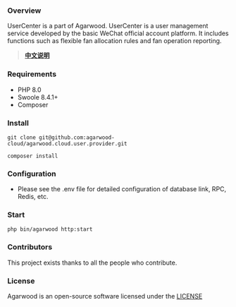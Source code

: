 ### Overview

UserCenter is a part of Agarwood. UserCenter is a user management service developed by the basic WeChat official account platform. It includes functions such as flexible fan allocation rules and fan operation reporting.
> **[中文说明](README.zh-CN.md)**

### Requirements

- PHP 8.0
- Swoole 8.4.1+
- Composer

### Install

```shell
git clone git@github.com:agarwood-cloud/agarwood.cloud.user.provider.git

composer install
```

### Configuration

- Please see the .env file for detailed configuration of database link, RPC, Redis, etc.

### Start

```shell
php bin/agarwood http:start
```
### Contributors

This project exists thanks to all the people who contribute.
<a href="https://github.com/agarwood-cloud/agarwood.cloud.oauth.provider/graphs/contributors"></a>


### License

Agarwood is an open-source software licensed under the [LICENSE](LICENSE)

